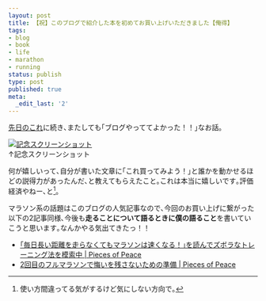 ```yaml
---
layout: post
title: 【祝】このブログで紹介した本を初めてお買い上げいただきました【俺得】
tags:
- blog
- book
- life
- marathon
- running
status: publish
type: post
published: true
meta:
  _edit_last: '2'
---
```

[先日のこれ](http://blog.harupong.com/2013/01/quoted_by_tsuda_san/)に続き､またしても｢ブログやっててよかった！！｣なお話｡

[![記念スクリーンショット](http://lh6.googleusercontent.com/-Stt9kpQ6VVw/URRT6C8VR8I/AAAAAAAAAsQ/mvPPOPf-HTU/s640/amazonassociate.jpeg)](http://lh6.googleusercontent.com/-Stt9kpQ6VVw/URRT6C8VR8I/AAAAAAAAAsQ/mvPPOPf-HTU/amazonassociate.jpeg)  
↑記念スクリーンショット

何が嬉しいって､自分が書いた文章に｢これ買ってみよう！｣と誰かを動かせるほどの説得力があったんだ､と教えてもらえたこと｡これは本当に嬉しいです｡評価経済やねー､と[^01]｡

マラソン系の話題はこのブログの人気記事なので､今回のお買い上げに繋がった以下の2記事同様､今後も**走ることについて語るときに僕の語ること**を書いていこうと思います｡なんかやる気出てきたっ！！

- [｢毎日長い距離を走らなくてもマラソンは速くなる！｣を読んでズボラなトレーニング法を模索中 | Pieces of Peace](http://blog.harupong.com/2012/06/lazy-training-method-for-marathon/)
- [2回目のフルマラソンで悔いを残さないための準備 | Pieces of Peace](http://blog.harupong.com/2012/08/how-i-plan-to-prepare-for-next-marathon/)

[^01]:使い方間違ってる気がするけど気にしない方向で｡
